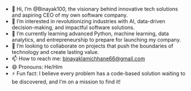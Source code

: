 - 👋 Hi, I’m @Binayak100, the visionary behind innovative tech solutions and aspiring CEO of my own software company.
- 👀 I’m interested in revolutionizing industries with AI, data-driven decision-making, and impactful software solutions.
- 🌱 I’m currently learning advanced Python, machine learning, data analytics, and entrepreneurship to prepare for launching my company.
- 💞️ I’m looking to collaborate on projects that push the boundaries of technology and create lasting value.
- 📫 How to reach me: binayaklamichhane66@gmail.com
- 😄 Pronouns: He/Him
- ⚡ Fun fact: I believe every problem has a code-based solution waiting to be discovered, and I’m on a mission to find it!
